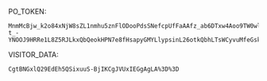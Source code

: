 PO_TOKEN:
```
MnmMcBjw_k2o84xNjW8sZL1nmhu5znFlODooPdsSNefcpUfFaAAfz_ab6DTxw4Aoo9TW0wlc8qoFP-t_-YNOOJ9HRRe1L8Z5RJLkxQbQeokHPN7e8fHsapyGMYLlypsinL26otkQbhLTsWCyvuMfeGskrCZQ9u8RNQF8
```
VISITOR_DATA:
```
CgtBNGxlQ29EdEh5QSixuuS-BjIKCgJVUxIEGgAgLA%3D%3D
```
